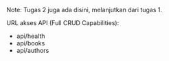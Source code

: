 Note: Tugas 2 juga ada disini, melanjutkan dari tugas 1.

URL akses API (Full CRUD Capabilities):
- api/health
- api/books
- api/authors

